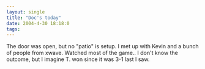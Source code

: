 ```yaml
---
layout: single
title: "Doc's today"
date: 2004-4-30 18:18:0
tags: 
---
```


The door was open, but no "patio" is setup. I met up with Kevin and a bunch of people from xwave. Watched most of the game.. I don't know the outcome, but I imagine T. won since it was 3-1 last I saw.

